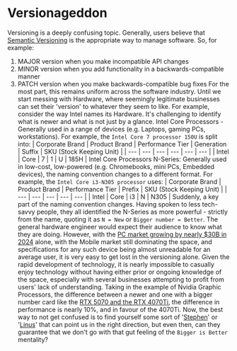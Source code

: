 # Versionageddon

Versioning is a deeply confusing topic. Generally, users believe that [Semantic Versioning](https://semver.org/) is the appropriate way to manage software. So, for example:
1. MAJOR version when you make incompatible API changes
2. MINOR version when you add functionality in a backwards-compatible manner
3. PATCH version when you make backwards-compatible bug fixes
For the most part, this remains uniform across the software industry. Until we start messing with Hardware, where seemingly legitimate businesses can set their 'version' to whatever they seem to like. For example, consider the way Intel names its Hardware. It's challenging to identify what is newer and what is not just by a glance.
Intel Core Processors - Generally used in a range of devices (e.g. Laptops, gaming PCs, workstations). For example, the `Intel Core 7 processor 150U` is split into:
| Corporate Brand | Product Brand | Performance Tier | Generation | Suffix | SKU (Stock Keeping Unit) |
| --- | --- | --- | --- | --- | --- |
| Intel | Core | 7 | 1 | U | 185H |
Intel Core Processors N-Series: Generally used in low-cost, low-powered (e.g. Chromebooks, mini PCs, Embedded devices), the naming convention changes to a different format. For example, the `Intel Core i3-N305 processor` uses:
| Corporate Brand | Product Brand | Performance Tier | Prefix | SKU (Stock Keeping Unit) |
| --- | --- | --- | --- | --- |
| Intel | Core | i3 | N | N305 |
Suddenly, a key part of the naming convention changes. Having spoken to less tech-savvy people, they all identified the N-Series as more powerful - strictly from the name, quoting it as `N = New` or `Bigger number = Better`.
The general hardware engineer would expect their audience to know what they are doing. However, with the [PC market growing by nearly $30B in 2024](https://gam3s.gg/news/pc-gaming-market-30-billion/) alone, with the Mobile market still dominating the space, and specifications for any such device being almost unreadable for an average user, it is very easy to get lost in the versioning alone.
Given the rapid development of technology, it is nearly impossible to casually enjoy technology without having either prior or ongoing knowledge of the space, especially with several businesses attempting to profit from users' lack of understanding. Taking in the example of Nvidia Graphic Processors, the difference between a newer and one with a bigger number card like the [RTX 5070 and the RTX 4070Ti](https://www.tomshardware.com/reviews/gpu-hierarchy,4388.html), the difference in performance is nearly 10%, and in favour of the 4070Ti.
Now, the best way to not get confused is to find yourself some sort of '[Stephen](https://www.youtube.com/@GamersNexus)' or '[Linus](https://www.youtube.com/user/LinusTechTips)' that can point us in the right direction, but even then, can they guarantee that we don't go with that gut feeling of the `Bigger is Better` mentality?